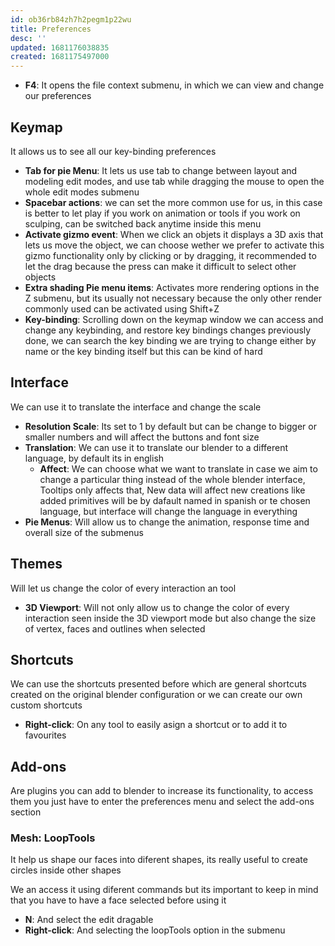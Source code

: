 ```yaml
---
id: ob36rb84zh7h2pegm1p22wu
title: Preferences
desc: ''
updated: 1681176038835
created: 1681175497000
---
```


* **F4**: It opens the file context submenu, in which we can view and change our preferences

## Keymap

It allows us to see all our key-binding preferences

* **Tab for pie Menu**: It lets us use tab to change between layout and modeling edit modes, and use tab while dragging the mouse to open the whole edit modes submenu
* **Spacebar actions**: we can set the more common use for us, in this case is better to let play if you work on animation or tools if you work on sculping, can be switched back anytime inside this menu
* **Activate gizmo event**: When we click an objets it displays a 3D axis that lets us move the object, we can choose wether we prefer to activate this gizmo functionality only by clicking or by dragging, it recommended to let the drag because the press can make it difficult to select other objects
* **Extra shading Pie menu items**: Activates more rendering options in the Z submenu, but its usually not necessary because the only other render commonly used can be activated using Shift+Z
* **Key-binding**: Scrolling down on the keymap window we can access and change any keybinding, and restore key bindings changes previously done, we can search the key binding we are trying to change either by name or the key binding itself but this can be kind of hard

## Interface 

We can use it to translate the interface and change the scale

* **Resolution Scale**: Its set to 1 by default but can be change to bigger or smaller numbers and will affect the buttons and font size
* **Translation**: We can use it to translate our blender to a different language, by default its in english
    * **Affect**: We can choose what we want to translate in case we aim to change a particular thing instead of the whole blender interface, Tooltips only affects that, New data will affect new creations like added primitives will be by dafault named in spanish or te chosen language, but interface will change the language in everything
* **Pie Menus**: Will allow us to change the animation, response time and overall size of the submenus

## Themes

Will let us change the color of every interaction an tool

* **3D Viewport**: Will not only allow us to change the color of every interaction seen inside the 3D viewport mode but also change the size of vertex, faces and outlines when selected

## Shortcuts

We can use the shortcuts presented before which are general shortcuts created on the original blender configuration or we can create our own custom shortcuts

* **Right-click**: On any tool to easily asign a shortcut or to add it to favourites

## Add-ons

Are plugins you can add to blender to increase its functionality, to access them you just have to enter the preferences menu and select the add-ons section

### Mesh: LoopTools

It help us shape our faces into diferent shapes, its really useful to create circles inside other shapes

We an access it using diferent commands but its important to keep in mind that you have to have a face selected before using it

* **N**: And select the edit dragable
* **Right-click**: And selecting the loopTools option in the submenu

